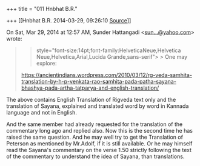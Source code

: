 +++
title = "011 Hnbhat B.R."

+++
[[Hnbhat B.R.	2014-03-29, 09:26:10 [Source](https://groups.google.com/g/samskrita/c/tLYBQ26fLuM)]]



On Sat, Mar 29, 2014 at 12:57 AM, Sunder Hattangadi \<[sun...@yahoo.com]()\> wrote:  

> 
> >  style="font-size:14pt;font-family:HelveticaNeue,Helvetica Neue,Helvetica,Arial,Lucida Grande,sans-serif"> >
> One may explore:  
>   
> <https://ancientindians.wordpress.com/2010/03/12/rg-veda-samhita-translation-by-h-p-venkata-rao-samhita-pada-patha-sayana-bhashya-pada-artha-tatparya-and-english-translation/>  
>   
> > 
> > 

  

The above contains English Translation of Rigveda text only and the translation of Sayana, explained and translated word by word in Kannada language and not in English.

  

And the same member had already requested for the translation of the commentary long ago and replied also. Now this is the second time he has raised the same question. And he may well try to get the Translation of Peterson as mentioned by Mr.Adolf, if it is still available. Or he may himself read the Sayana's commentary on the verse 1.50 strictly following the text of the commentary to understand the idea of Sayana, than translations.

